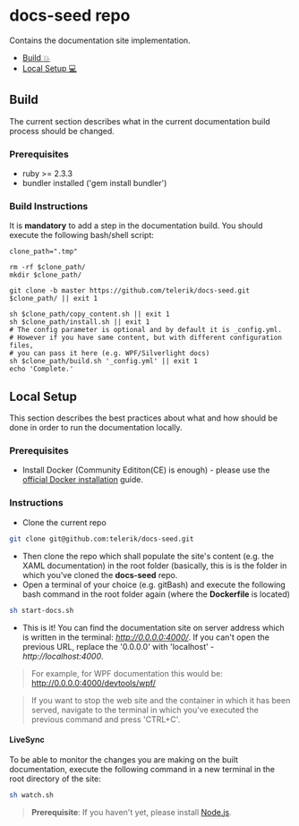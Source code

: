 # docs-seed repo
Contains the documentation site implementation.

- [Build :collision:](#build)
- [Local Setup :computer:](#local-setup)


## Build
The current section describes what in the current documentation build process should be changed. 

### Prerequisites 
- ruby >= 2.3.3
- bundler installed ('gem install bundler')

### Build Instructions
It is **mandatory** to add a step in the documentation build. You should execute the following bash/shell script:

```console
clone_path=".tmp"

rm -rf $clone_path/
mkdir $clone_path/

git clone -b master https://github.com/telerik/docs-seed.git $clone_path/ || exit 1

sh $clone_path/copy_content.sh || exit 1
sh $clone_path/install.sh || exit 1
# The config parameter is optional and by default it is _config.yml.
# However if you have same content, but with different configuration files, 
# you can pass it here (e.g. WPF/Silverlight docs)
sh $clone_path/build.sh '_config.yml' || exit 1
echo 'Complete.'
```

## Local Setup
This section describes the best practices about what and how should be done in order to run the documentation locally.

### Prerequisites
- Install Docker (Community Edititon(CE) is enough) - please use the [official Docker installation](https://docs.docker.com/install/) guide.

### Instructions
- Clone the current repo 
```bash
git clone git@github.com:telerik/docs-seed.git
```

- Then clone the repo which shall populate the site's content (e.g. the XAML documentation) in the root folder (basically, this is is the folder in which you've cloned the **docs-seed** repo.
- Open a terminal of your choice (e.g. gitBash) and execute the following bash command in the root folder again (where the **Dockerfile** is located)
```bash
sh start-docs.sh
```

- This is it! You can find the documentation site on server address which is written in the terminal: *http://0.0.0.0:4000/*. If you can't open the previous URL, replace the '0.0.0.0' with 'localhost' - *http://localhost:4000*. 
> For example, for WPF documentation this would be: http://0.0.0.0:4000/devtools/wpf/

> If you want to stop the web site and the container in which it has been served, navigate to the terminal in which you've executed the previous command and press 'CTRL+C'.

#### LiveSync
To be able to monitor the changes you are making on the built documentation, execute the following command in a new terminal in the root directory of the site:
```bash
sh watch.sh
```

> **Prerequisite**: If you haven't yet, please install [Node.js](https://nodejs.org/en/).
